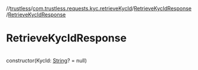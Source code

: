 //[trustless](../../../index.md)/[com.trustless.requests.kyc.retrieveKycId](../index.md)/[RetrieveKycIdResponse](index.md)/[RetrieveKycIdResponse](-retrieve-kyc-id-response.md)

# RetrieveKycIdResponse

\
constructor(KycId: [String](https://kotlinlang.org/api/latest/jvm/stdlib/kotlin/-string/index.html)? = null)
